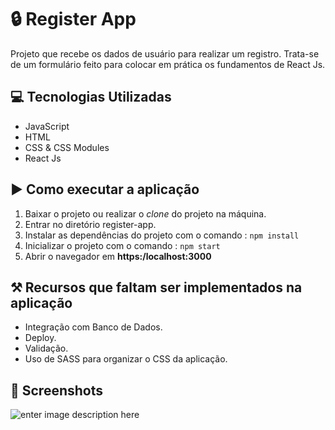 # 🔒 Register App

Projeto que recebe os dados de usuário para realizar um registro. Trata-se de um formulário feito para colocar em prática os fundamentos de React Js.

## 💻 Tecnologias Utilizadas
- JavaScript
- HTML
- CSS & CSS Modules
- React Js

## ▶️ Como executar a aplicação
1.  Baixar o projeto ou realizar o _clone_ do projeto na máquina.
2.  Entrar no diretório register-app.
3.  Instalar as dependências do projeto com o comando : `npm install`
4.  Inicializar o projeto com o comando : `npm start`
5.  Abrir o navegador em **https:/localhost:3000**

## ⚒️ Recursos que faltam ser implementados na aplicação
- Integração com Banco de Dados.
- Deploy.
- Validação.
- Uso de SASS para organizar o CSS da aplicação. 

## 📸 Screenshots
![enter image description here](https://i.ibb.co/P9LSjCb/login-app.png)

